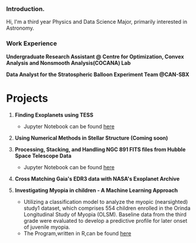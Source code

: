 
### Introduction.
Hi, I'm a third year Physics and Data Science Major, primarily interested in Astronomy. 


### Work Experience
**Undergraduate Research Assistant @ Centre for Optimization, Convex Analysis and Nonsmooth Analysis(COCANA) Lab**

**Data Analyst for the Stratospheric Balloon Experiment Team @CAN-SBX**

# Projects

1. **Finding Exoplanets using TESS**
   - Jupyter Notebook can be found [here](https://github.com/wasnaqvi/Projects/blob/e8f102bee628d42406da7042044751cf4f78ed64/Astronomy/Finding_Analyzing_Exoplanet.ipynb)

2. **Using Numerical Methods in Stellar Structure (Coming soon)**

3. **Processing, Stacking, and Handling NGC 891 FITS files from Hubble Space Telescope Data**
   - Jupyter Notebook can be found [here](https://github.com/wasnaqvi/Projects/blob/e8f102bee628d42406da7042044751cf4f78ed64/Astronomy/FITS_Handling_and_Stacking.ipynb)

4. **Cross Matching Gaia's EDR3 data with NASA's Exoplanet Archive**

   

5. **Investigating Myopia in children - A Machine Learning Approach**
   - Utilizing a classification model to analyze the myopic (nearsighted) study1 dataset, which comprises 554 children enrolled in the Orinda Longitudinal Study of Myopia (OLSM). Baseline data from the third grade were evaluated to develop a predictive profile for later onset of juvenile myopia.
   - The Program,written in R,can be found [here](https://github.com/wasnaqvi/Projects/tree/80d8f7a1a7b0bf187cdb2804af3ed29103ec2ad7/Machine%20Learning)


